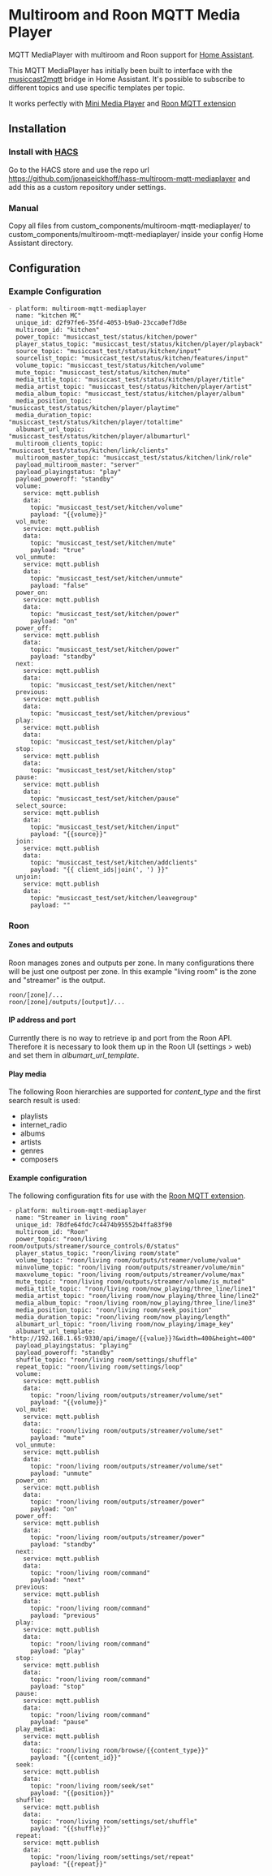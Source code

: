 # Multiroom and Roon MQTT Media Player

MQTT MediaPlayer with multiroom and Roon support for [Home Assistant](https://www.home-assistant.io).

This MQTT MediaPlayer has initially been built to interface with the [musiccast2mqtt](https://github.com/jonaseickhoff/musiccast2mqtt) bridge in Home Assistant. It's possible to subscribe to different topics and use specific templates per topic.


It works perfectly with [Mini Media Player](https://github.com/kalkih/mini-media-player) and [Roon MQTT extension](https://github.com/nseibert/roon-extension-mqtt)

## Installation

### Install with [HACS](https://github.com/custom-components/hacs)

Go to the HACS store and use the repo url https://github.com/jonaseickhoff/hass-multiroom-mqtt-mediaplayer and add this as a custom repository under settings.

### Manual

Copy all files from custom_components/multiroom-mqtt-mediaplayer/ to custom_components/multiroom-mqtt-mediaplayer/ inside your config Home Assistant directory.

## Configuration

### Example Configuration

```
- platform: multiroom-mqtt-mediaplayer
  name: "kitchen MC"
  unique_id: d2f97fe6-35fd-4053-b9a0-23cca0ef7d8e
  multiroom_id: "kitchen"
  power_topic: "musiccast_test/status/kitchen/power"
  player_status_topic: "musiccast_test/status/kitchen/player/playback"
  source_topic: "musiccast_test/status/kitchen/input"
  sourcelist_topic: "musiccast_test/status/kitchen/features/input"
  volume_topic: "musiccast_test/status/kitchen/volume"
  mute_topic: "musiccast_test/status/kitchen/mute"
  media_title_topic: "musiccast_test/status/kitchen/player/title"
  media_artist_topic: "musiccast_test/status/kitchen/player/artist"
  media_album_topic: "musiccast_test/status/kitchen/player/album"
  media_position_topic: "musiccast_test/status/kitchen/player/playtime"
  media_duration_topic: "musiccast_test/status/kitchen/player/totaltime"
  albumart_url_topic: "musiccast_test/status/kitchen/player/albumarturl"
  multiroom_clients_topic: "musiccast_test/status/kitchen/link/clients"
  multiroom_master_topic: "musiccast_test/status/kitchen/link/role"
  payload_multiroom_master: "server"
  payload_playingstatus: "play"
  payload_poweroff: "standby"
  volume:
    service: mqtt.publish
    data:
      topic: "musiccast_test/set/kitchen/volume"
      payload: "{{volume}}"
  vol_mute:
    service: mqtt.publish
    data:
      topic: "musiccast_test/set/kitchen/mute"
      payload: "true"
  vol_unmute:
    service: mqtt.publish
    data:
      topic: "musiccast_test/set/kitchen/unmute"
      payload: "false"
  power_on:
    service: mqtt.publish
    data:
      topic: "musiccast_test/set/kitchen/power"
      payload: "on"
  power_off:
    service: mqtt.publish
    data:
      topic: "musiccast_test/set/kitchen/power"
      payload: "standby"
  next:
    service: mqtt.publish
    data:
      topic: "musiccast_test/set/kitchen/next"
  previous:
    service: mqtt.publish
    data:
      topic: "musiccast_test/set/kitchen/previous"
  play:
    service: mqtt.publish
    data:
      topic: "musiccast_test/set/kitchen/play"
  stop:
    service: mqtt.publish
    data:
      topic: "musiccast_test/set/kitchen/stop"
  pause:
    service: mqtt.publish
    data:
      topic: "musiccast_test/set/kitchen/pause"
  select_source:
    service: mqtt.publish
    data:
      topic: "musiccast_test/set/kitchen/input"
      payload: "{{source}}"
  join:
    service: mqtt.publish
    data:
      topic: "musiccast_test/set/kitchen/addclients"
      payload: "{{ client_ids|join(', ') }}"
  unjoin:
    service: mqtt.publish
    data:
      topic: "musiccast_test/set/kitchen/leavegroup"
      payload: ""
```

### Roon

#### Zones and outputs

Roon manages zones and outputs per zone. In many configurations there will be just one outpost per zone. In this example "living room" is the zone and "streamer" is the output.

	roon/[zone]/...
	roon/[zone]/outputs/[output]/...

#### IP address and port

Currently there is no way to retrieve ip and port from the Roon API. Therefore it is necessary to look them up in the Roon UI (settings > web) and set them in _albumart_url_template_.

#### Play media

The following Roon hierarchies are supported for _content_type_ and the first search result is used:

- playlists
- internet_radio
- albums
- artists
- genres
- composers

#### Example configuration

The following configuration fits for use with the [Roon MQTT extension](https://github.com/fjgalesloot/roon-extension-mqtt).

```
- platform: multiroom-mqtt-mediaplayer
  name: "Streamer in living room"
  unique_id: 78dfe64fdc7c4474b95552b4ffa83f90
  multiroom_id: "Roon"
  power_topic: "roon/living room/outputs/streamer/source_controls/0/status"
  player_status_topic: "roon/living room/state"
  volume_topic: "roon/living room/outputs/streamer/volume/value"
  minvolume_topic: "roon/living room/outputs/streamer/volume/min"
  maxvolume_topic: "roon/living room/outputs/streamer/volume/max"
  mute_topic: "roon/living room/outputs/streamer/volume/is_muted"
  media_title_topic: "roon/living room/now_playing/three_line/line1"
  media_artist_topic: "roon/living room/now_playing/three_line/line2"
  media_album_topic: "roon/living room/now_playing/three_line/line3"
  media_position_topic: "roon/living room/seek_position"
  media_duration_topic: "roon/living room/now_playing/length"
  albumart_url_topic: "roon/living room/now_playing/image_key"
  albumart_url_template: "http://192.168.1.65:9330/api/image/{{value}}?&width=400&height=400"
  payload_playingstatus: "playing"
  payload_poweroff: "standby"
  shuffle_topic: "roon/living room/settings/shuffle"
  repeat_topic: "roon/living room/settings/loop"
  volume:
    service: mqtt.publish
    data:
      topic: "roon/living room/outputs/streamer/volume/set"
      payload: "{{volume}}"
  vol_mute:
    service: mqtt.publish
    data:
      topic: "roon/living room/outputs/streamer/volume/set"
      payload: "mute"
  vol_unmute:
    service: mqtt.publish
    data:
      topic: "roon/living room/outputs/streamer/volume/set"
      payload: "unmute"
  power_on:
    service: mqtt.publish
    data:
      topic: "roon/living room/outputs/streamer/power"
      payload: "on"
  power_off:
    service: mqtt.publish
    data:
      topic: "roon/living room/outputs/streamer/power"
      payload: "standby"
  next:
    service: mqtt.publish
    data:
      topic: "roon/living room/command"
      payload: "next"
  previous:
    service: mqtt.publish
    data:
      topic: "roon/living room/command"
      payload: "previous"
  play:
    service: mqtt.publish
    data:
      topic: "roon/living room/command"
      payload: "play"
  stop:
    service: mqtt.publish
    data:
      topic: "roon/living room/command"
      payload: "stop"
  pause:
    service: mqtt.publish
    data:
      topic: "roon/living room/command"
      payload: "pause"
  play_media:
    service: mqtt.publish
    data:
      topic: "roon/living room/browse/{{content_type}}"
      payload: "{{content_id}}"
  seek:
    service: mqtt.publish
    data:
      topic: "roon/living room/seek/set"
      payload: "{{position}}"
  shuffle:
    service: mqtt.publish
    data:
      topic: "roon/living room/settings/set/shuffle"
      payload: "{{shuffle}}"
  repeat:
    service: mqtt.publish
    data:
      topic: "roon/living room/settings/set/repeat"
      payload: "{{repeat}}"
```

